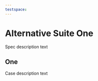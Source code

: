 ```yaml
---
testspace:
---
```


Alternative Suite One
=====================
Spec description text

One
----------------
Case description text